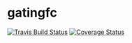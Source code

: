 # gatingfc

[![Travis Build Status](https://travis-ci.org/significantstats/gatingfc.svg?branch=master)](https://travis-ci.org/significantstats/gatingfc)
[![Coverage Status](https://codecov.io/gh/significantstats/gatingfc/branch/master/graph/badge.svg)](https://codecov.io/gh/significantstats/gatingfc)
